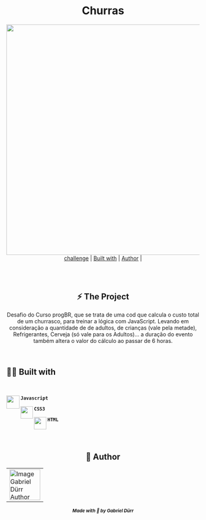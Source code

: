 


<h1 align="center" class="line-1 anim-typewriter"> Churras </h1>

<div  align="center">

<img align="center" src="https://i.imgur.com/btRkF91.png" width="600px">

</div>


<div align="center"  class="links">
    <a href="#Project">challenge</a> |
      <a href="#built_with">Built with</a> |
       <a href="#author">Author</a> |
</div>

<br><br>

<h2 id="Project"  align="center">⚡ The Project  </h2>


<p  align="center"> Desafio do Curso progBR, que se trata de uma cod que calcula o custo total de um churrasco, para treinar a lógica com JavaScript. Levando em consideração a quantidade de de adultos, de crianças (vale pela metade), Refrigerantes, Cerveja (só vale para os Adultos)... a duração do evento também 
altera o valor do cálculo ao passar de 6 horas.</p>


 <br>
<h2 id="built_with"> 🧙‍♂️ Built with</h2>

<br>

<div id="javascript">
<img align="left" class="icon" src="https://img.icons8.com/color/344/javascript--v2.png" width="34px"/>
    <p align="left"><code><b>Javascript</b></code></p>
</div>

<div id="css3">
<img align="left" class="icon" src="https://img.icons8.com/dusk/22/000000/css3.png" width="32px"/>
    <p align="left"><code><b>CSS3</b></code></p>
</div>

<div id="html">
<img  align="left" class="icon" src="https://img.icons8.com/dusk/64/000000/html-5.png" width="32px"/>
    <p  align="left"><code><b>HTML</b></code></p>
</div>


<br><br>

<h2 id = "author" align="center"> 🎨 Author</h2>

<table align="center">
  <tr>
      <td>
      <a href="https://github.com/gabriel-durr">
        <img src="https://i.pinimg.com/736x/2d/0a/52/2d0a524829bc30e731bddac6fa0a0d08.jpg" width="80px;" alt="Image Gabriel Dürr Author"/><br>
      </a>
      </td>
  </tr>
</table>


<div align="center">
<sub><b><em>Made with 💜 by Gabriel Dürr </em></b></sub>
</div>


